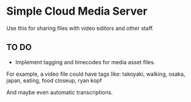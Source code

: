 # Simple Cloud Media Server

Use this for sharing files with video editors and other staff.

## TO DO

* Implement tagging and timecodes for media asset files.

For example, a video file could have tags like:
takoyaki, walking, osaka, japan, eating, food closeup, ryan kopf

And maybe even automatic transcriptions.
